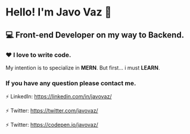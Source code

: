 # Hello! I'm Javo Vaz 👋

<!-- <img src="https://javovaz.com.ar/wp-content/uploads/2021/01/cropped-firma.png" style="max-width:100%;"/> -->

## 💻 Front-end Developer on my way to Backend.

### ❤️ I love to write code.

My intention is to specialize in **MERN**. But first... i must **LEARN**.

### If you have any question please contact me.

⚡ LinkedIn: https://linkedin.com/in/javovaz/

⚡ Twitter: https://twitter.com/javovaz/

⚡ Twitter: https://codepen.io/javovaz/
